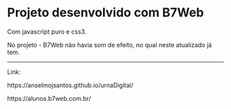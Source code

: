 
<h1>Projeto desenvolvido com B7Web</h1> 
<span>Com javascript puro e css3.<span>
<p>No projeto  - B7Web não havia som de efeito, no qual neste atualizado já tem.<p>

<hr>

<div> 
    <span>Link:</span>
    <p>https://anselmojsantos.github.io/urnaDigital/</p>
<div>

<p>https://alunos.b7web.com.br/</p>
